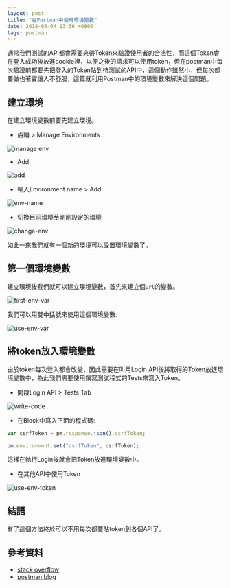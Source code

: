 ```yaml
---
layout: post
title: "在Postman中使用環境變數"
date: 2018-05-04 13:56 +0800
tags: postman
---
```


通常我們測試的API都會需要夾帶Token來驗證使用者的合法性，而這個Token會在登入成功後放進cookie裡，以便之後的請求可以使用token，但在postman中每次驗證前都要先把登入的Token貼到待測試的API中，這個動作雖然小，但每次都要做也著實讓人不舒服，這篇就利用Postman中的環境變數來解決這個問題。

<!-- more -->

## 建立環境

在建立環境變數前要先建立環境。

* 齒輪 > Manage Environments

![manage env](manage-env.PNG)

* Add

![add](add.PNG)

* 輸入Environment name > Add

![env-name](env-name.PNG)

* 切換目前環境至剛剛設定的環境

![change-env](change-env.PNG)

如此一來我們就有一個新的環境可以設置環境變數了。

## 第一個環境變數

建立環境後我們就可以建立環境變數，首先來建立個`url`的變數。

![first-env-var](first-env-var.PNG)

我們可以用雙中括號來使用這個環境變數:

![use-env-var](use-env-var.PNG)

## 將token放入環境變數

由於token每次登入都會改變，因此需要在叫用Login API後將取得的Token放進環境變數中，為此我們需要使用撰寫測試程式的Tests來寫入Token。

* 開啟Login API > Tests Tab

![write-code](write-code.PNG)

* 在Block中寫入下面的程式碼:

```js
var csrfToken = pm.response.json().csrfToken;

pm.environment.set("csrfToken", csrfToken);
```

這樣在執行Login後就會把Token放進環境變數中。

* 在其他API中使用Token

![use-env-token](use-env-token.PNG)

## 結語

有了這個方法終於可以不用每次都要貼token到各個API了。

## 參考資料

* [stack overflow](https://stackoverflow.com/a/35925413)
* [postman blog](http://blog.getpostman.com/2014/02/20/using-variables-inside-postman-and-collection-runner/)
